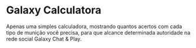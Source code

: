 # Galaxy Calculatora

Apenas uma simples calculadora, mostrando quantos acertos com cada tipo de munição você precisa, para que alcance determinada autoridade na rede social Galaxy Chat & Play.